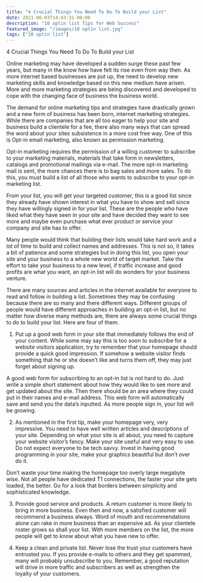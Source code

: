 ```yaml
---
title: "4 Crucial Things You Need To Do To Build your List"
date: 2021-06-03T14:43:31-08:00
description: "10 optin list Tips for Web Success"
featured_image: "/images/10 optin list.jpg"
tags: ["10 optin list"]
---
```


4 Crucial Things You Need To Do To Build your List


Online marketing may have developed a sudden surge these past few years, but many in the know how have felt its rise even from way then. As more internet based businesses are put up, the need to develop new marketing skills and knowledge based on this new medium have arisen. More and more marketing strategies are being discovered and developed to cope with the changing face of business the business world. 

The demand for online marketing tips and strategies have drastically grown and a new form of business has been born, internet marketing strategies. While there are companies that are all too eager to help your site and business build a clientele for a fee, there also many ways that can spread the word about your sites subsistence in a more cost free way. One of this is Opt-in email marketing, also known as permission marketing. 

Opt-in marketing requires the permission of a willing customer to subscribe to your marketing materials, materials that take form in newsletters, catalogs and promotional mailings via e-mail. The more opt-in marketing mail is sent, the more chances there is to bag sales and more sales. To do this, you must build a list of all those who wants to subscribe to your opt-in marketing list. 

From your list, you will get your targeted customer, this is a good list since they already have shown interest in what you have to show and sell since they have willingly signed in for your list. These are the people who have liked what they have seen in your site and have decided they want to see more and maybe even purchase what ever product or service your company and site has to offer. 

Many people would think that building their lists would take hard work and a lot of time to build and collect names and addresses. This is not so, it takes a bit of patience and some strategies but in doing this list, you open your site and your business to a whole new world of target market. Take the effort to take your business to a new level, if traffic increase and good profits are what you want, an opt-in list will do wonders for your business venture. 

There are many sources and articles in the internet available for everyone to read and follow in building a list. Sometimes they may be confusing because there are so many and there different ways. Different groups of people would have different approaches in building an opt-in list, but no matter how diverse many methods are, there are always some crucial things to do to build your list. Here are four of them. 

1) Put up a good web form in your site that immediately follows the end of your content. While some may say this is too soon to subscribe for a website visitors application, try to remember that your homepage should provide a quick good impression. If somehow a website visitor finds something that he or she doesn’t like and turns them off, they may just forget about signing up.

A good web form for subscribing to an opt-in list is not hard to do. Just write a simple short statement about how they would like to see more and get updated about the site. Then there should be an area where they could put in their names and e-mail address. This web form will automatically save and send you the data’s inputted. As more people sign in, your list will be growing. 

2) As mentioned in the first tip, make your homepage very, very impressive. You need to have well written articles and descriptions of your site. Depending on what your site is all about, you need to capture your website visitor’s fancy. Make your site useful and very easy to use. Do not expect everyone to be tech savvy. Invest in having good programming in your site, make your graphics beautiful but don’t over do it.

Don’t waste your time making the homepage too overly large megabyte wise. Not all people have dedicated T1 connections, the faster your site gets loaded, the better. Go for a look that borders between simplicity and sophisticated knowledge. 

3) Provide good service and products. A return customer is more likely to bring in more business. Even then and now, a satisfied customer will recommend a business always. Word of mouth and recommendations alone can rake in more business than an expensive ad. As your clientele roster grows so shall your list. With more members on the list, the more people will get to know about what you have new to offer.

4) Keep a clean and private list. Never lose the trust your customers have entrusted you. If you provide e-mails to others and they get spammed, many will probably unsubscribe to you. Remember, a good reputation will drive in more traffic and subscribers as well as strengthen the loyalty of your customers.

